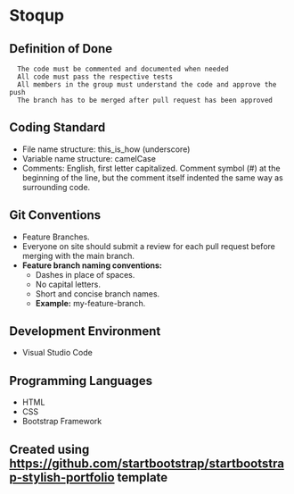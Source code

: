 # Stoqup


## Definition of Done 

      The code must be commented and documented when needed
      All code must pass the respective tests
      All members in the group must understand the code and approve the push
      The branch has to be merged after pull request has been approved

## Coding Standard

- File name structure: this_is_how (underscore)
- Variable name structure: camelCase
- Comments: English, first letter capitalized. Comment symbol (#) at the beginning of the line, but the comment itself indented the same way as surrounding code.

## Git Conventions

- Feature Branches.
- Everyone on site should submit a review for each pull request before merging with the main branch.
- **Feature branch naming conventions:**
    - Dashes in place of spaces.
    - No capital letters.
    - Short and concise branch names.
    - **Example:** my-feature-branch. 

## Development Environment

- Visual Studio Code
      
## Programming Languages

- HTML
- CSS
- Bootstrap Framework

      
## Created using https://github.com/startbootstrap/startbootstrap-stylish-portfolio template
